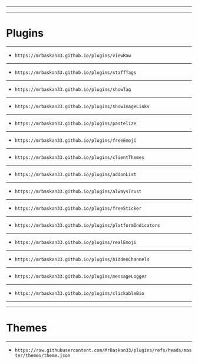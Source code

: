 ___
___
# Plugins
___
- ```https://mrbaskan33.github.io/plugins/viewRaw```
___
- ```https://mrbaskan33.github.io/plugins/staffTags```
___
- ```https://mrbaskan33.github.io/plugins/showTag```
___
- ```https://mrbaskan33.github.io/plugins/showImageLinks```
___
- ```https://mrbaskan33.github.io/plugins/pastelize```
___
- ```https://mrbaskan33.github.io/plugins/freeEmoji```
___
- ```https://mrbaskan33.github.io/plugins/clientThemes```
___
- ```https://mrbaskan33.github.io/plugins/addonList```
___
- ```https://mrbaskan33.github.io/plugins/alwaysTrust```
___
- ```https://mrbaskan33.github.io/plugins/freeSticker```
___
- ```https://mrbaskan33.github.io/plugins/platformIndicators```
___
- ```https://mrbaskan33.github.io/plugins/realEmoji```
___
- ```https://mrbaskan33.github.io/plugins/hiddenChannels```
___
- ```https://mrbaskan33.github.io/plugins/messageLogger```
___
- ```https://mrbaskan33.github.io/plugins/clickableBio```
___
___
# Themes
___
- ```https://raw.githubusercontent.com/MrBaskan33/plugins/refs/heads/master/themes/theme.json```
